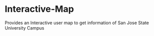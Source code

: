 # Interactive-Map

Provides an Interactive user map to get information of San Jose State University Campus
